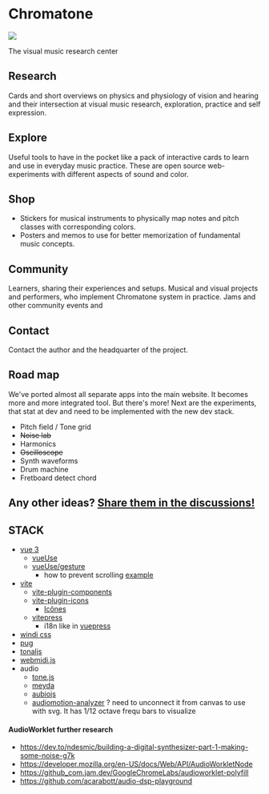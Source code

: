 # Chromatone

[![](https://chromatone.center/media/logo/logo.svg)](https://chromatone.center/)

The visual music research center

## Research

Cards and short overviews on physics and physiology of vision and hearing and their intersection at visual music research, exploration, practice and self expression.

## Explore

Useful tools to have in the pocket like a pack of interactive cards to learn and use in everyday music practice. These are open source web-experiments with different aspects of sound and color. 

## Shop

- Stickers for musical instruments to physically map notes and pitch classes with corresponding colors.
- Posters and memos to use for better memorization of fundamental music concepts. 

## Community

Learners, sharing their experiences and setups. Musical and visual projects and performers, who implement Chromatone system in practice. Jams and other community events and 

## Contact

Contact the author and the headquarter of the project. 

## Road map

We've ported almost all separate apps into the main website. It becomes more and more integrated tool. But there's more! Next are the experiments, that stat at dev and need to be implemented with the new dev stack.

- Pitch field / Tone grid
- ~~Noise lab~~
- Harmonics
- ~~Oscilloscope~~
- Synth waveforms
- Drum machine
- Fretboard detect chord

## Any other ideas? [Share them in the discussions!](https://github.com/chromatone/chromatone.center/discussions/2)


## STACK
- [vue 3](https://v3.vuejs.org/)
  - [vueUse](https://vueuse.org)
  - [vueUse/gesture](https://gesture.vueuse.org)
    - how to prevent scrolling [example](https://vuepress.vuejs.org/guide/i18n.html#default-theme-i18n-config)
- [vite](https://vitejs.dev/)
  - [vite-plugin-components](https://github.com/antfu/vite-plugin-components)
  - [vite-plugin-icons](https://github.com/antfu/vite-plugin-icons)
    - [Icônes](https://icones.js.org/)
  - [vitepress](https://vitepress.vuejs.org/guide/global-component.html#content)
    - i18n like in [vuepress](https://vuepress.vuejs.org/guide/i18n.html#default-theme-i18n-config)
- [windi css](https://windicss.org/)
- [pug](https://pugjs.org/api/getting-started.html)
- [tonaljs](https://github.com/tonaljs/tonal)
- [webmidi.js](https://webmidijs.org/docs/)
- audio
  - [tone.js](https://tonejs.github.io/docs/14.7.77)
  - [meyda](https://meyda.js.org)
  - [aubiojs](https://github.com/qiuxiang/aubiojs)
  - [audiomotion-analyzer](https://www.npmjs.com/package/audiomotion-analyzer) ? need to unconnect it from canvas to use with svg. It has 1/12 octave frequ bars to visualize
  

#### AudioWorklet further research
- https://dev.to/ndesmic/building-a-digital-synthesizer-part-1-making-some-noise-g7k
- https://developer.mozilla.org/en-US/docs/Web/API/AudioWorkletNode
- https://github_com.jam.dev/GoogleChromeLabs/audioworklet-polyfill
- https://github.com/acarabott/audio-dsp-playground
